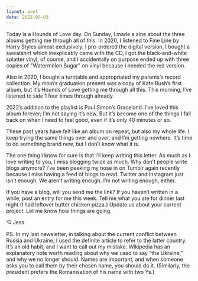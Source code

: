 ```yaml
---
layout: post
date: 2022-03-03
---
```


Today is a Hounds of Love day. On Sunday, I made a zine about the three albums getting me through all of this. In 2020, I listened to Fine Line by Harry Styles almost exclusively. I pre-ordered the digital version, I bought a sweatshirt which inexplicably came with the CD, I got the black-and-white splatter vinyl, of course, and I accidentally on purpose ended up with three copies of "Watermelon Sugar" on vinyl because I needed the red version.

Also in 2020, I bought a turntable and appropriated my parents’s record collection. My mom’s graduation present was a copy of Kate Bush’s first album, but it’s Hounds of Love getting me through all this. This morning, I’ve listened to side 1 four times through already.

2022’s addition to the playlist is Paul Simon’s Graceland. I’ve loved this album forever; I’m not saying it’s new. But it’s become one of the things I fall back on when I need to feel good, even if it’s only 40 minutes or so.

These past years have felt like an album on repeat, but also my whole life. I keep trying the same things over and over, and I’m getting nowhere. It’s time to do something brand new, but I don’t know what it is.

The one thing I know for sure is that I’ll keep writing this letter. As much as I love writing to you, I miss blogging twice as much. Why don’t people write blogs anymore? I’ve been peeking my nose in on Tumblr again recently because I miss having a feed of blogs to read. Twitter and Instagram just isn’t enough. We aren’t writing enough. I’m not writing enough, either.

If you have a blog, will you send me the link? If you haven’t written in a while, post an entry for me this week. Tell me what you ate for dinner last night (I had leftover butter chicken pizza.) Update us about your current project. Let me know how things are going.

💘 Jess

PS. In my last newsletter, in talking about the current conflict between Russia and Ukraine, I used the definite article to refer to the latter country. It’s an old habit, and I want to call out my mistake. Wikipedia has an explanatory note worth reading about why we used to say “the Ukraine,” and why we no longer should. Names are important, and when someone asks you to call them by their chosen name, you should do it. (Similarly, the president prefers the Romanisation of his name with two Ys.)

